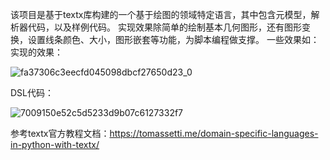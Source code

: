 该项目是基于textx库构建的一个基于绘图的领域特定语言，其中包含元模型，解析器代码，以及样例代码。
实现效果除简单的绘制基本几何图形，还有图形变换，设置线条颜色、大小，图形嵌套等功能，为脚本编程做支撑。
一些效果如：
实现的效果：

![fa37306c3eecfd045098dbcf27650d23_0](https://github.com/user-attachments/assets/b3f13b6e-f1e6-4d3c-ad4d-24ede424ace4)

DSL代码：

![7009150e52c5d5233d9b07c6127332f7](https://github.com/user-attachments/assets/4ef5229e-4d0f-44ba-a8b4-8316f6dab27a)

参考textx官方教程文档：https://tomassetti.me/domain-specific-languages-in-python-with-textx/
